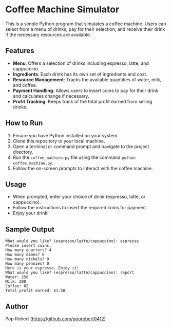 # Coffee Machine Simulator

This is a simple Python program that simulates a coffee machine. Users can select from a menu of drinks, pay for their selection, and receive their drink if the necessary resources are available.

## Features

- **Menu**: Offers a selection of drinks including espresso, latte, and cappuccino.
- **Ingredients**: Each drink has its own set of ingredients and cost.
- **Resource Management**: Tracks the available quantities of water, milk, and coffee.
- **Payment Handling**: Allows users to insert coins to pay for their drink and calculates change if necessary.
- **Profit Tracking**: Keeps track of the total profit earned from selling drinks.

## How to Run

1. Ensure you have Python installed on your system.
2. Clone this repository to your local machine.
3. Open a terminal or command prompt and navigate to the project directory.
4. Run the `coffee_machine.py` file using the command `python coffee_machine.py`.
5. Follow the on-screen prompts to interact with the coffee machine.

## Usage

- When prompted, enter your choice of drink (espresso, latte, or cappuccino).
- Follow the instructions to insert the required coins for payment.
- Enjoy your drink!

## Sample Output

```
What would you like? (espresso/latte/cappuccino): espresso
Please insert coins.
How many quarters? 4
How many dimes? 0
How many nickels? 0
How many pennies? 0
Here is your espresso. Enjoy it!
What would you like? (espresso/latte/cappuccino): report
Water: 250
Milk: 200
Coffee: 82
Total profit earned: $1.50
```

## Author

Pop Robert (https://github.com/poprobert0412)

